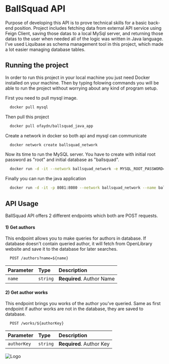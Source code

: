 
# BallSquad API
Purpose of developing this API is to prove technical skills for a basic back-end position. Project includes fetching data from external API service using Feign Client, saving those datas to a local MySql server, and returning those datas to the user when needed all of the logic was written in Java language. I've used Liquibase as schema management tool in this project, which made a lot easier managing database tables. 

## Running the project
In order to run this project in your local machine you just need Docker installed on your machine. Then by typing folowing commands you will be able to run the project without worrying about any kind of program setup.

First you need to pull mysql image.
```bash
  docker pull mysql
```
Then pull this project
```bash
  docker pull ofaydn/ballsquad_java_app
```
Create a network in docker so both api and mysql can communicate
```bash
  docker network create ballsquad_network
```
Now its time to run the MySQL server. You have to create with initial root password as "root" and initial database as "ballsquad".
```bash
  docker run -d -it --network ballsquad_network -e MYSQL_ROOT_PASSWORD=root -e MYSQL_DATABASE=ballsquad --name ballsquad_db_appc mysql
```
Finally you can run the java application
```bash
  docker run -d -it -p 8081:8080 --network ballsquad_network --name ballsquad_java_appc ofaydn/ballsquad_java_app
```
## API Usage
BallSquad API offers 2 different endpoints which both are POST requests.

#### 1) Get authors
This endpoint allows you to make queries for authors in database. If database doesn't contain queried author, it will fetch from OpenLibrary website and save it to the database for later searches.

```http
  POST /authors?name=${name}
```

| Parameter | Type     |  Description                |
| :-------- | :------- | :------------------------- |
| `name` | `string` | **Required**. Author Name |

#### 2) Get author works
This endpoint brings you works of the author you've queried. Same as first endpoint if author works are not in the database, they are saved to database.

```http
  POST /works/${authorKey}
```

| Parameter | Type     | Description                       |
| :-------- | :------- | :-------------------------------- |
| `authorKey`      | `string` | **Required**. Author Key |



![Logo]([https://ibb.co/MhvJ9wr](https://i.ibb.co/cvBsxf0/Businness-Card-page-0001.jpg)https://i.ibb.co/cvBsxf0/Businness-Card-page-0001.jpg)
